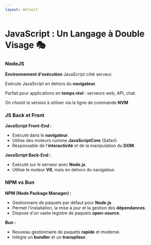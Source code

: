 ```yaml
---
layout: default
---
```


# JavaScript : Un Langage à Double Visage 🎭


<div class="flex gap-4">

<v-click>
<div class="bg-gray-100 p-3 rounded-lg text-sm flex-1">
<h3 class="text-gray-800 text-base"> NodeJS</h3>

**Environnement d'exécution** JavaScript côté serveur. 

Exécute JavaScript en dehors du **navigateur**.  

Parfait pour applications en **temps réel** : serveurs web, API, chat.

On choisit la version à utiliser via la ligne de commande **NVM**
</div>
</v-click>

<v-click>
<div class="bg-blue-100 p-3 rounded-lg text-sm flex-1">
<h3 class="text-blue-800 text-base"> JS Back et Front</h3>

**JavaScript Front-End :**  
- Exécuté dans le **navigateur**.  
- Utilise des moteurs comme **JavaScriptCore** (Safari).  
- Responsable de l'**interactivité** et de la manipulation du **DOM**.  

**JavaScript Back-End :**  
- Exécuté sur le serveur avec **Node.js**.  
- Utilise le moteur **V8**, mais en dehors du navigateur. 
</div>
</v-click>

<v-click>
<div class="bg-yellow-100 p-3 rounded-lg text-sm flex-1">
<h3 class="text-yellow-800 text-base"> NPM vs Bun</h3>

**NPM (Node Package Manager) :**  
- Gestionnaire de paquets par défaut pour **Node.js**.  
- Permet l'installation, la mise à jour et la gestion des **dépendances**.  
- Dispose d'un vaste registre de paquets **open-source**.

**Bun :**  
- Nouveau gestionnaire de paquets **rapide** et moderne.
- Intègre un **bundler** et un **transpileur**. 
</div>
</v-click>


</div>